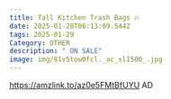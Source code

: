 ```yaml
---
title: Tall Kitchen Trash Bags 🔥
date: 2025-01-28T06:13:09.544Z
tags: 2025-01-29
Category: OTHER
description: " ON SALE"
image: img/81v5tow0fcl._ac_sl1500_.jpg
---
```

https://amzlink.to/az0e5FMtBfUYU   AD